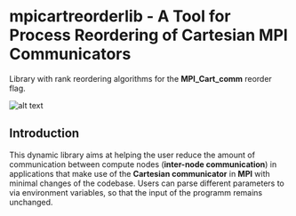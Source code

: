 # mpicartreorderlib - A Tool for Process Reordering of Cartesian MPI Communicators
Library with rank reordering algorithms for the **MPI_Cart_comm** reorder flag.

![alt text](https://github.com/konradvonkirchbach/mpicartreorderlib/blob/master/images/motivational_example-1.png "Motivational Example")

## Introduction
This dynamic library aims at helping the user reduce the amount of communication between compute nodes (**inter-node communication**) in applications that make use of the **Cartesian communicator** in **MPI** with minimal changes of the codebase. Users can parse different parameters to via environment variables, so that the input of the programm remains unchanged.
